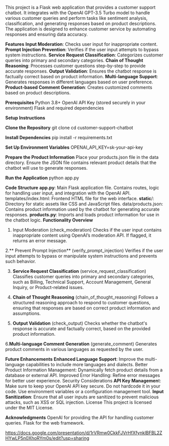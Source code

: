 This project is a Flask web application that provides a customer support chatbot. It integrates with the OpenAI GPT-3.5 Turbo model to handle various customer queries and perform tasks like sentiment analysis, classification, and generating responses based on product descriptions. The application is designed to enhance customer service by automating responses and ensuring data accuracy.

**Features**
**Input Moderation**: Checks user input for inappropriate content.
**Prompt Injection Prevention**: Verifies if the user input attempts to bypass system instructions.
**Service Request Classification**: Categorizes customer queries into primary and secondary categories.
**Chain of Thought Reasoning**: Processes customer questions step-by-step to provide accurate responses.
**Output Validation**: Ensures the chatbot response is factually correct based on product information.
**Multi-language Support**: Generates responses in different languages based on user preference.
**Product-based Comment Generation**: Creates customized comments based on product descriptions.

**Prerequisites**
Python 3.8+
OpenAI API Key (stored securely in your environment)
Flask and required dependencies

**Setup Instructions**

**Clone the Repository**
git clone <repository-url>
cd customer-support-chatbot

**Install Dependencies**
pip install -r requirements.txt

**Set Up Environment Variables**
OPENAI_API_KEY=sk-your-api-key

**Prepare the Product Information**
Place your products.json file in the data directory.
Ensure the JSON file contains relevant product details that the chatbot will use to generate responses.

**Run the Application**
python app.py

**Code Structure**
**app.py**: Main Flask application file. Contains routes, logic for handling user input, and integration with the OpenAI API.
templates/index.html: Frontend HTML file for the web interface.
**static**/: Directory for static assets like CSS and JavaScript files.
data/products.json: Contains product information used by the chatbot for generating accurate responses.
**products.py**: Imports and loads product information for use in the chatbot logic.
**Functionality Overview**
1. Input Moderation (check_moderation)
Checks if the user input contains inappropriate content using OpenAI’s moderation API. If flagged, it returns an error message.

2.** Prevent Prompt Injection** (verify_prompt_injection)
Verifies if the user input attempts to bypass or manipulate system instructions and prevents such behavior.

3. **Service Request Classification** (service_request_classification)
Classifies customer queries into primary and secondary categories, such as Billing, Technical Support, Account Management, General Inquiry, or Product-related issues.

4. **Chain of Thought Reasoning** (chain_of_thought_reasoning)
Follows a structured reasoning approach to respond to customer questions, ensuring that responses are based on correct product information and assumptions.

5. **Output Validation** (check_output)
Checks whether the chatbot's response is accurate and factually correct, based on the provided product information.

6.**Multi-language Comment Generation** (generate_comment)
Generates product comments in various languages as requested by the user.

**Future Enhancements**
**Enhanced Language Support**: Improve the multi-language capabilities to include more languages and dialects.
Better Product Information Management: Dynamically fetch product details from a database or external API.
Improved Error Handling: Refine error messages for better user experience.
Security Considerations
**API Key Managemen**t: Make sure to keep your OpenAI API key secure. Do not hardcode it in your code. Use environment variables or a configuration management tool.
**Input Sanitization**: Ensure that all user inputs are sanitized to prevent malicious attacks, such as XSS or SQL injection.
License
This project is licensed under the MIT License.

**Acknowledgments**
OpenAI for providing the API for handling customer queries.
Flask for the web framework.

https://docs.google.com/presentation/d/1rVRmw0CkkFJVrHfXfynklBFBL2ZHYwLP5n0XhoRYm0s/edit?usp=sharing
